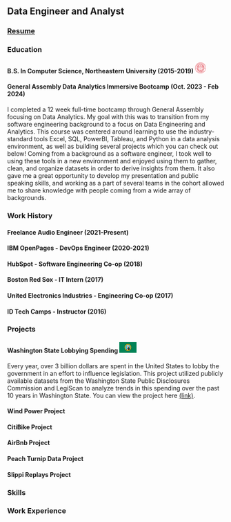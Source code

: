 ## Data Engineer and Analyst 

### [Resume](./resume.docx)

### Education

#### B.S. In Computer Science, Northeastern University (2015-2019) <img src="/images/neu.png" width=25px height=25px>

#### General Assembly Data Analytics Immersive Bootcamp (Oct. 2023 - Feb 2024)
I completed a 12 week full-time bootcamp through General Assembly focusing on Data Analytics.  My goal with this was to transition from my software engineering background to a focus on Data Engineering and Analytics.  This course was centered around learning to use the industry-standard tools Excel, SQL, PowerBI, Tableau, and Python in a data analysis environment, as well as building several projects which you can check out below!  Coming from a background as a software engineer, I took well to using these tools in a new environment and enjoyed using them to gather, clean, and organize datasets in order to derive insights from them.  It also gave me a great opportunity to develop my presentation and public speaking skills, and working as a part of several teams in the cohort allowed me to share knowledge with people coming from a wide array of backgrounds.  

### Work History

#### Freelance Audio Engineer (2021-Present)

#### IBM OpenPages - DevOps Engineer (2020-2021)

#### HubSpot - Software Engineering Co-op (2018)

#### Boston Red Sox - IT Intern (2017)

#### United Electronics Industries - Engineering Co-op (2017)

#### ID Tech Camps - Instructor (2016)



### Projects
#### Washington State Lobbying Spending <img src="/images/wa_flag.webp" width=40px height=25px>
Every year, over 3 billion dollars are spent in the United States to lobby the government in an effort to influence legislation.  This project utilized publicly available datasets from the Washington State Public Disclosures Commission and LegiScan to analyze trends in this spending over the past 10 years in Washington State.  You can view the project here [(link)](https://graffignaa.github.io/washington_lobbying_spending/).  

#### Wind Power Project

#### CitiBike Project

#### AirBnb Project

#### Peach Turnip Data Project

#### Slippi Replays Project


### Skills


### Work Experience
